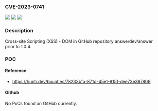 ### [CVE-2023-0741](https://cve.mitre.org/cgi-bin/cvename.cgi?name=CVE-2023-0741)
![](https://img.shields.io/static/v1?label=Product&message=answerdev%2Fanswer&color=blue)
![](https://img.shields.io/static/v1?label=Version&message=%3C%201.0.4%20&color=brighgreen)
![](https://img.shields.io/static/v1?label=Vulnerability&message=CWE-79%20Improper%20Neutralization%20of%20Input%20During%20Web%20Page%20Generation%20('Cross-site%20Scripting')&color=brighgreen)

### Description

Cross-site Scripting (XSS) - DOM in GitHub repository answerdev/answer prior to 1.0.4.

### POC

#### Reference
- https://huntr.dev/bounties/78233bfa-871d-45e1-815f-dee73e397809

#### Github
No PoCs found on GitHub currently.

